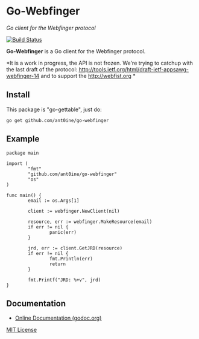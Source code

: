 
Go-Webfinger
============

*Go client for the Webfinger protocol*

[![Build Status](https://travis-ci.org/ant0ine/go-webfinger.png?branch=master)](https://travis-ci.org/ant0ine/go-webfinger)

**Go-Webfinger** is a Go client for the Webfinger protocol.

*It is a work in progress, the API is not frozen.
We're trying to catchup with the last draft of the protocol:
http://tools.ietf.org/html/draft-ietf-appsawg-webfinger-14
and to support the http://webfist.org *

Install
-------

This package is "go-gettable", just do:

    go get github.com/ant0ine/go-webfinger

Example
-------

    package main

    import (
            "fmt"
            "github.com/ant0ine/go-webfinger"
            "os"
    )

    func main() {
            email := os.Args[1]

            client := webfinger.NewClient(nil)

            resource, err := webfinger.MakeResource(email)
            if err != nil {
                    panic(err)
            }

            jrd, err := client.GetJRD(resource)
            if err != nil {
                    fmt.Println(err)
                    return
            }

            fmt.Printf("JRD: %+v", jrd)
    }

Documentation
-------------

- [Online Documentation (godoc.org)](http://godoc.org/github.com/ant0ine/go-webfinger)


[MIT License](https://github.com/ant0ine/go-webfinger/blob/master/LICENSE)
